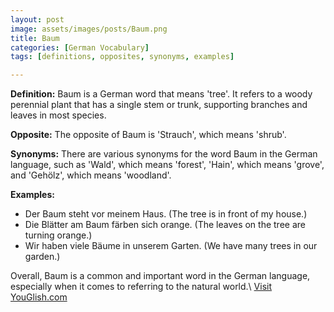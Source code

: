 ```yaml
---
layout: post
image: assets/images/posts/Baum.png
title: Baum
categories: [German Vocabulary]
tags: [definitions, opposites, synonyms, examples]

---
```


**Definition:** Baum is a German word that means 'tree'. It refers to a woody perennial plant that has a single stem or trunk, supporting branches and leaves in most species.

**Opposite:** The opposite of Baum is 'Strauch', which means 'shrub'.

**Synonyms:** There are various synonyms for the word Baum in the German language, such as 'Wald', which means 'forest', 'Hain', which means 'grove', and 'Gehölz', which means 'woodland'.

**Examples:**
- Der Baum steht vor meinem Haus. (The tree is in front of my house.)
- Die Blätter am Baum färben sich orange. (The leaves on the tree are turning orange.)
- Wir haben viele Bäume in unserem Garten. (We have many trees in our garden.)

Overall, Baum is a common and important word in the German language, especially when it comes to referring to the natural world.\ <a id="yg-widget-0" class="youglish-widget" data-query="Baum" data-lang="german" data-components="8412" data-auto-start="0" data-bkg-color="theme_light" data-title="How%20to%20pronounce%20Baum%20in%20German"  rel="nofollow" href="https://youglish.com">Visit YouGlish.com</a><script async src="https://youglish.com/public/emb/widget.js" charset="utf-8"></script>